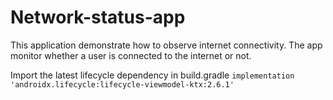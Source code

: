 # Network-status-app
This application demonstrate how to observe internet connectivity.
The app monitor whether a user is connected to the internet or not.
 
 Import the latest lifecycle dependency in build.gradle
     `implementation 'androidx.lifecycle:lifecycle-viewmodel-ktx:2.6.1'`
